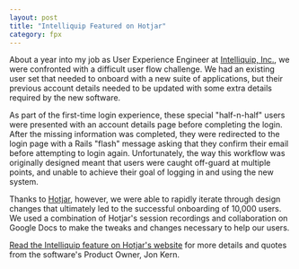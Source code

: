 ```yaml
---
layout: post
title: "Intelliquip Featured on Hotjar"
category: fpx
---
```


About a year into my job as User Experience Engineer at [Intelliquip,
Inc.](https://intelliquip.com), we were confronted with a difficult user flow
challenge. We had an existing user set that needed to onboard with a new suite
of applications, but their previous account details needed to be updated with
some extra details required by the new software.

As part of the first-time login experience, these special "half-n-half" users
were presented with an account details page before completing the login. After
the missing information was completed, they were redirected to the login page
with a Rails "flash" message asking that they confirm their email before
attempting to login again. Unfortunately, the way this workflow was originally
designed meant that users were caught off-guard at multiple points, and unable
to achieve their goal of logging in and using the new system.

Thanks to [Hotjar](https://www.hotjar.com), however, we were able to rapidly
iterate through design changes that ultimately led to the successful onboarding
of 10,000 users. We used a combination of Hotjar's session recordings and
collaboration on Google Docs to make the tweaks and changes necessary to help
our users.

[Read the Intelliquip feature on Hotjar's
website](https://www.hotjar.com/customers/intelliquip) for more details and
quotes from the software's Product Owner, Jon Kern.

